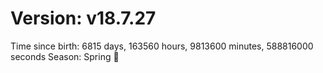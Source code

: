 # Version: v18.7.27
Time since birth: 6815 days, 163560 hours, 9813600 minutes, 588816000 seconds
Season: Spring 🌸
